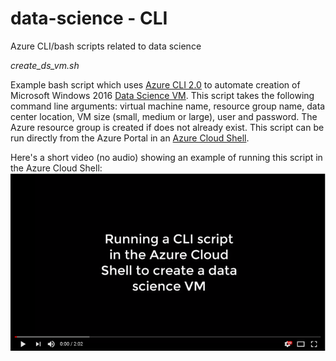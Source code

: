 # data-science - CLI
Azure CLI/bash scripts related to data science

_create_ds_vm.sh_

Example bash script which uses [Azure CLI 2.0](https://docs.microsoft.com/cli/azure/get-started-with-azure-cli?view=azure-cli-latest) to automate creation of Microsoft Windows 2016 [Data Science VM](https://docs.microsoft.com/azure/machine-learning/data-science-virtual-machine/overview). This script takes the following command line arguments: virtual machine name, resource group name, data center location, VM size (small, medium or large), user and password. The Azure resource group is created if does not already exist. This script can be run directly from the Azure Portal in an [Azure Cloud Shell](https://azure.microsoft.com/features/cloud-shell/).

Here's a short video (no audio) showing an example of running this script in the Azure Cloud Shell: [![Watch the video](./img/vid-thumbnail.png)](https://youtu.be/YssMXocBTgs)



